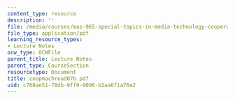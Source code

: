 ```yaml
---
content_type: resource
description: ''
file: /media/courses/mas-965-special-topics-in-media-technology-cooperative-machines-fall-2003/c768ae5178db9ff99006b2aa6f1a76e2_coopmachread07b.pdf
file_type: application/pdf
learning_resource_types:
- Lecture Notes
ocw_type: OCWFile
parent_title: Lecture Notes
parent_type: CourseSection
resourcetype: Document
title: coopmachread07b.pdf
uid: c768ae51-78db-9ff9-9006-b2aa6f1a76e2
---
```


